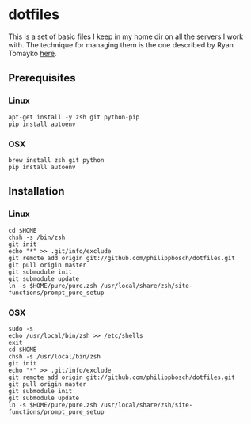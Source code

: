 dotfiles
========

This is a set of basic files I keep in my home dir on all the servers 
I work with. The technique for managing them is the one described by
Ryan Tomayko [here](https://github.com/rtomayko/dotfiles#readme).

Prerequisites
-------------

### Linux

    apt-get install -y zsh git python-pip
    pip install autoenv


### OSX

    brew install zsh git python
    pip install autoenv


Installation
------------

### Linux

    cd $HOME
    chsh -s /bin/zsh
    git init
    echo "*" >> .git/info/exclude
    git remote add origin git://github.com/philippbosch/dotfiles.git
    git pull origin master
    git submodule init
    git submodule update
    ln -s $HOME/pure/pure.zsh /usr/local/share/zsh/site-functions/prompt_pure_setup

### OSX

    sudo -s 
    echo /usr/local/bin/zsh >> /etc/shells
    exit
    cd $HOME
    chsh -s /usr/local/bin/zsh
    git init
    echo "*" >> .git/info/exclude
    git remote add origin git://github.com/philippbosch/dotfiles.git
    git pull origin master
    git submodule init
    git submodule update
    ln -s $HOME/pure/pure.zsh /usr/local/share/zsh/site-functions/prompt_pure_setup
